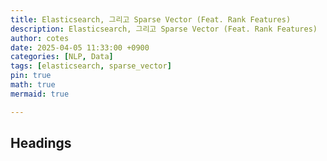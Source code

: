 ```yaml
---
title: Elasticsearch, 그리고 Sparse Vector (Feat. Rank Features)
description: Elasticsearch, 그리고 Sparse Vector (Feat. Rank Features)
author: cotes
date: 2025-04-05 11:33:00 +0900
categories: [NLP, Data]
tags: [elasticsearch, sparse_vector]
pin: true
math: true
mermaid: true

---
```


## Headings

